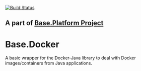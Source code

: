 [![Build Status](https://travis-ci.org/anr-ru/base.docker.svg?branch=master)](https://travis-ci.org/anr-ru/base.docker)

## A part of [Base.Platform Project](https://github.com/anr-ru/base.platform.parent)

# Base.Docker

A basic wrapper for the Docker-Java library to deal with Docker images/containers from Java applications.

